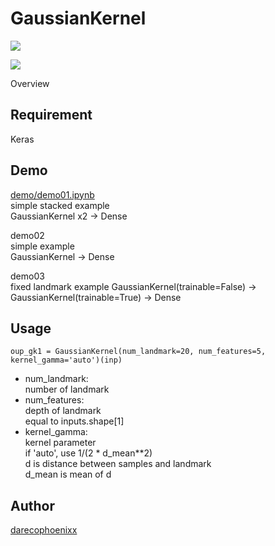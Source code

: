 GaussianKernel
====
![](http://yunopon.sakura.ne.jp/sblo_files/wordroid/image/demo01_01.png)

![](http://yunopon.sakura.ne.jp/sblo_files/wordroid/image/demo01_02-a3333.png)

Overview


## Requirement
Keras

## Demo
[demo/demo01.ipynb](demo/demo01.ipynb)  
simple stacked example  
GaussianKernel x2 -> Dense

demo02  
simple example  
GaussianKernel -> Dense

demo03  
fixed landmark example
GaussianKernel(trainable=False) -> GaussianKernel(trainable=True) -> Dense

## Usage
    oup_gk1 = GaussianKernel(num_landmark=20, num_features=5, kernel_gamma='auto')(inp)

* num_landmark:  
number of landmark
* num_features:  
depth of landmark  
equal to inputs.shape\[1]  
* kernel_gamma:  
kernel parameter  
if 'auto', use 1/(2 * d_mean**2)  
d is distance between samples and landmark  
d_mean is mean of d  

## Author
[darecophoenixx](https://github.com/darecophoenixx)
